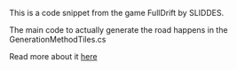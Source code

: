 This is a code snippet from the game FullDrift by SLIDDES.

The main code to actually generate the road happens in the GenerationMethodTiles.cs

Read more about it [here](https://sliddes.com/tymon-versmoren/code/fulldrift-road-generation/)
